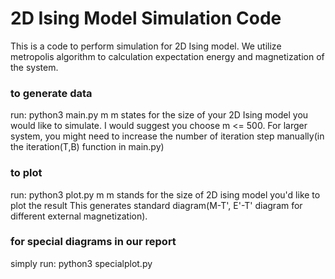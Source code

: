 # 2D Ising Model Simulation Code
This is a code to perform simulation for 2D Ising model. We utilize metropolis algorithm to calculation expectation energy and magnetization of the system.

### to generate data
run: python3 main.py m
m states for the size of your 2D Ising model you would like to simulate.
I would suggest you choose m <= 500. For larger system, you might need to increase the number of iteration step manually(in the iteration(T,B) function in main.py)

### to plot
run: python3 plot.py m
m stands for the size of 2D ising model you'd like to plot the result
This generates standard diagram(M-T', E'-T' diagram for different external magnetization).

### for special diagrams in our report
simply run: python3 specialplot.py